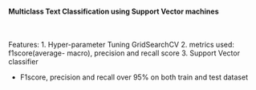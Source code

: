 #### Multiclass Text Classification using Support Vector machines
<br>

Features:
	1. Hyper-parameter Tuning GridSearchCV
	2. metrics used: f1score(average- macro), precision and recall score
	3. Support Vector classifier


* F1score, precision and recall over 95% on both train and test dataset




